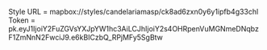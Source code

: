 Style URL = mapbox://styles/candelariamasp/ck8ad6zxn0y6y1ipfb4g33chl
Token = pk.eyJ1IjoiY2FuZGVsYXJpYW1hc3AiLCJhIjoiY2s4OHRpenVuMGNmeDNqbzF1ZmNnN2FwciJ9.e6kBICzbQ_RPjMFy5SgBtw